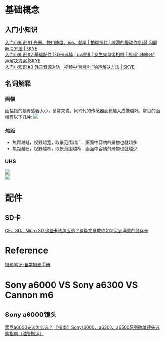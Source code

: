 # 基础概念
## 入门小知识
[入门小知识 #1 光圈、快门速度、iso、帧率 | 拍糊照片 | 顺滑的慢动作视频| 闪屏解决方法 | SKYE](https://www.bilibili.com/video/av17604092)<br>
[入门小知识 #2 基础配件 |SD卡选择 | uv滤镜 | 女生如何带相机 | 视频“ 咔咔咔” 声解决方案 |SKYE](https://www.bilibili.com/video/av17895909)<br>
[入门小知识 #3 外录音源对轨 | 视频中“咔咔咔”响声解决方法 | SKYE](https://www.bilibili.com/video/av21210549)<br>

## 名词解释
### 画幅
画幅指的是传感器大小，通常来说，同时代的传感器面积越大成像越好。常见的画幅有以下几种:
![](http://mmbiz.qpic.cn/mmbiz_jpg/SlzGSgJicOCz4NgYW5seCOsdE8FIiaybqy516Hl5UegmbsXuXVdBJoKeqeEn8G3xGoBvTQibB7rxKz8R4Sj3icOqcw/640?wx_fmt=jpeg&tp=webp&wxfrom=5&wx_lazy=1&wx_co=1)<br>

### 焦距
- 焦距越短，视野越宽，取景范围越广，画面中容纳的景物也就越多<br>
- 焦距越长，视野越窄，取景范围越窄，画面中容纳的景物也就越少<br>

### UHS
![](https://pic1.zhimg.com/v2-54895a4e481bb13466884a6f2bd3ac57_r.jpg)<br>
![](https://pic2.zhimg.com/v2-051b5df2fb01f8a6b11d474ab6f23878_r.jpg)<br>

# 配件
## SD卡
[CF、SD、Micro SD 这些卡该怎么选？这篇文章教你如何买到满意的储存卡](https://zhuanlan.zhihu.com/p/29774104)<br>

# Reference
[摄影笔记-自学摄影手册](http://www.sybj.com/may.php?c=deLovely&a=courseTable&t=1)

# Sony a6000 VS Sony a6300 VS Cannon m6
## Sony a6000镜头
[索尼a6000头该怎么选？](https://www.zhihu.com/question/271236992/answer/452075172)
[【指南】Sonya6000、a6300、a6500系列微单镜头选购指南（油管搬运）](https://www.bilibili.com/video/av17520106/)

